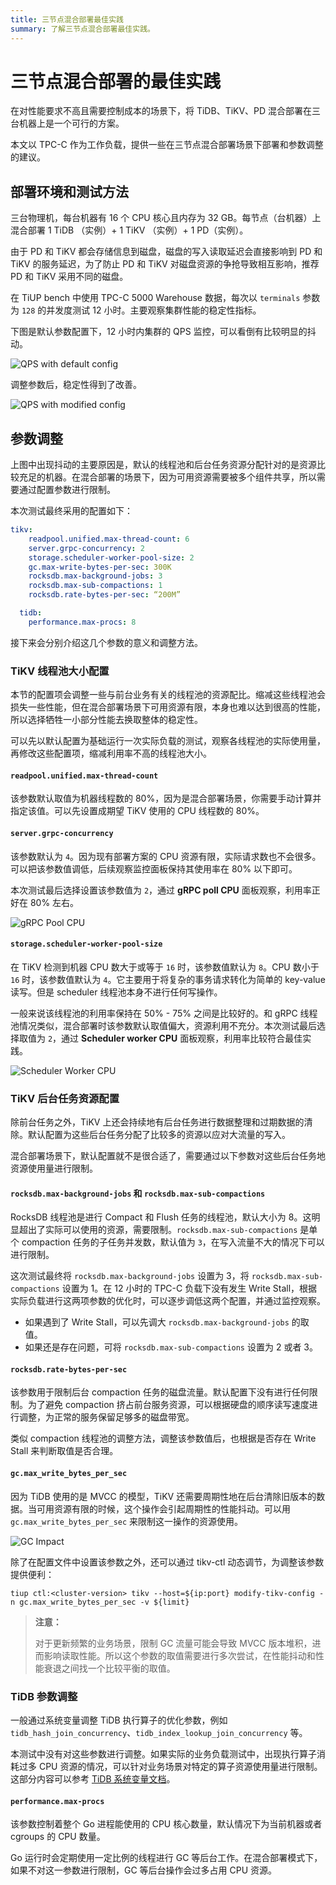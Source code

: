 ```yaml
---
title: 三节点混合部署最佳实践
summary: 了解三节点混合部署最佳实践。
---
```


# 三节点混合部署的最佳实践

在对性能要求不高且需要控制成本的场景下，将 TiDB、TiKV、PD 混合部署在三台机器上是一个可行的方案。

本文以 TPC-C 作为工作负载，提供一些在三节点混合部署场景下部署和参数调整的建议。

## 部署环境和测试方法

三台物理机，每台机器有 16 个 CPU 核心且内存为 32 GB。每节点（台机器）上混合部署 1 TiDB （实例）+ 1 TiKV （实例）+ 1 PD（实例）。

由于 PD 和 TiKV 都会存储信息到磁盘，磁盘的写入读取延迟会直接影响到 PD 和 TiKV 的服务延迟，为了防止 PD 和 TiKV 对磁盘资源的争抢导致相互影响，推荐 PD 和 TiKV 采用不同的磁盘。

在 TiUP bench 中使用 TPC-C 5000 Warehouse 数据，每次以 `terminals` 参数为 `128` 的并发度测试 12 小时。主要观察集群性能的稳定性指标。

下图是默认参数配置下，12 小时内集群的 QPS 监控，可以看倒有比较明显的抖动。

![QPS with default config](https://download.pingcap.com/images/docs-cn/best-practices/three-nodes-default-config-qps.png)

调整参数后，稳定性得到了改善。

![QPS with modified config](https://download.pingcap.com/images/docs-cn/best-practices/three-nodes-final-config-qps.png)

## 参数调整

上图中出现抖动的主要原因是，默认的线程池和后台任务资源分配针对的是资源比较充足的机器。在混合部署的场景下，因为可用资源需要被多个组件共享，所以需要通过配置参数进行限制。

本次测试最终采用的配置如下：


```yaml
tikv:
    readpool.unified.max-thread-count: 6
    server.grpc-concurrency: 2
    storage.scheduler-worker-pool-size: 2
    gc.max-write-bytes-per-sec: 300K
    rocksdb.max-background-jobs: 3
    rocksdb.max-sub-compactions: 1
    rocksdb.rate-bytes-per-sec: “200M”

  tidb:
    performance.max-procs: 8
```

接下来会分别介绍这几个参数的意义和调整方法。

### TiKV 线程池大小配置

本节的配置项会调整一些与前台业务有关的线程池的资源配比。缩减这些线程池会损失一些性能，但在混合部署场景下可用资源有限，本身也难以达到很高的性能，所以选择牺牲一小部分性能去换取整体的稳定性。

可以先以默认配置为基础运行一次实际负载的测试，观察各线程池的实际使用量，再修改这些配置项，缩减利用率不高的线程池大小。

#### `readpool.unified.max-thread-count`

该参数默认取值为机器线程数的 80%，因为是混合部署场景，你需要手动计算并指定该值。可以先设置成期望 TiKV 使用的 CPU 线程数的 80%。

#### `server.grpc-concurrency`

该参数默认为 `4`。因为现有部署方案的 CPU 资源有限，实际请求数也不会很多。可以把该参数值调低，后续观察监控面板保持其使用率在 80% 以下即可。

本次测试最后选择设置该参数值为 `2`，通过 **gRPC poll CPU** 面板观察，利用率正好在 80% 左右。

![gRPC Pool CPU](https://download.pingcap.com/images/docs-cn/best-practices/three-nodes-grpc-pool-usage.png)

#### `storage.scheduler-worker-pool-size`

在 TiKV 检测到机器 CPU 数大于或等于 `16` 时，该参数值默认为 `8`。CPU 数小于 `16` 时，该参数值默认为 `4`。它主要用于将复杂的事务请求转化为简单的 key-value 读写。但是 scheduler 线程池本身不进行任何写操作。

一般来说该线程池的利用率保持在 50% - 75% 之间是比较好的。和 gRPC 线程池情况类似，混合部署时该参数默认取值偏大，资源利用不充分。本次测试最后选择取值为 `2`，通过 **Scheduler worker CPU** 面板观察，利用率比较符合最佳实践。

![Scheduler Worker CPU](https://download.pingcap.com/images/docs-cn/best-practices/three-nodes-scheduler-pool-usage.png)

### TiKV 后台任务资源配置

除前台任务之外，TiKV 上还会持续地有后台任务进行数据整理和过期数据的清除。默认配置为这些后台任务分配了比较多的资源以应对大流量的写入。

混合部署场景下，默认配置就不是很合适了，需要通过以下参数对这些后台任务地资源使用量进行限制。

#### `rocksdb.max-background-jobs` 和 `rocksdb.max-sub-compactions`

RocksDB 线程池是进行 Compact 和 Flush 任务的线程池，默认大小为 8。这明显超出了实际可以使用的资源，需要限制。`rocksdb.max-sub-compactions` 是单个 compaction 任务的子任务并发数，默认值为 `3`，在写入流量不大的情况下可以进行限制。

这次测试最终将 `rocksdb.max-background-jobs` 设置为 3，将 `rocksdb.max-sub-compactions` 设置为 1。在 12 小时的 TPC-C 负载下没有发生 Write Stall，根据实际负载进行这两项参数的优化时，可以逐步调低这两个配置，并通过监控观察。

* 如果遇到了 Write Stall，可以先调大 `rocksdb.max-background-jobs` 的取值。
* 如果还是存在问题，可将 `rocksdb.max-sub-compactions` 设置为 2 或者 3。

#### `rocksdb.rate-bytes-per-sec`

该参数用于限制后台 compaction 任务的磁盘流量。默认配置下没有进行任何限制。为了避免 compaction 挤占前台服务资源，可以根据硬盘的顺序读写速度进行调整，为正常的服务保留足够多的磁盘带宽。

类似 compaction 线程池的调整方法，调整该参数值后，也根据是否存在 Write Stall 来判断取值是否合理。

#### `gc.max_write_bytes_per_sec`

因为 TiDB 使用的是 MVCC 的模型，TiKV 还需要周期性地在后台清除旧版本的数据。当可用资源有限的时候，这个操作会引起周期性的性能抖动。可以用 `gc.max_write_bytes_per_sec` 来限制这一操作的资源使用。

![GC Impact](https://download.pingcap.com/images/docs-cn/best-practices/three-nodes-gc-impact.png)

除了在配置文件中设置该参数之外，还可以通过 tikv-ctl 动态调节，为调整该参数提供便利：


```shell
tiup ctl:<cluster-version> tikv --host=${ip:port} modify-tikv-config -n gc.max_write_bytes_per_sec -v ${limit}
```

> **注意：**
>
> 对于更新频繁的业务场景，限制 GC 流量可能会导致 MVCC 版本堆积，进而影响读取性能。所以这个参数的取值需要进行多次尝试，在性能抖动和性能衰退之间找一个比较平衡的取值。

### TiDB 参数调整

一般通过系统变量调整 TiDB 执行算子的优化参数，例如 `tidb_hash_join_concurrency`、`tidb_index_lookup_join_concurrency` 等。

本测试中没有对这些参数进行调整。如果实际的业务负载测试中，出现执行算子消耗过多 CPU 资源的情况，可以针对业务场景对特定的算子资源使用量进行限制。这部分内容可以参考 [TiDB 系统变量文档](/system-variables.md)。

#### `performance.max-procs`

该参数控制着整个 Go 进程能使用的 CPU 核心数量，默认情况下为当前机器或者 cgroups 的 CPU 数量。

Go 运行时会定期使用一定比例的线程进行 GC 等后台工作。在混合部署模式下，如果不对这一参数进行限制，GC 等后台操作会过多占用 CPU 资源。
